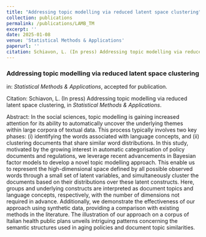 ```yaml
---
title: "Addressing topic modelling via reduced latent space clustering"
collection: publications
permalink: /publications/LAMB_TM
excerpt: ''
date: 2025-01-08
venue: 'Statistical Methods & Applications'
paperurl: ''
citation: Schiavon, L. (In press) Addressing topic modelling via reduced latent space clustering, in <i>Statistical Methods & Applications</i>.
---
```


### Addressing topic modelling via reduced latent space clustering
in: _Statistical Methods & Applications_, accepted for publication.

Citation: Schiavon, L. (In press) Addressing topic modelling via reduced latent space clustering, in <i>Statistical Methods & Applications</i>.

Abstract: In the social sciences, topic modelling is gaining increased attention for its ability to automatically uncover the underlying themes within large corpora of textual data.
This process typically involves two key phases: (i) identifying the words associated with language concepts, and (ii) clustering documents that share similar word distributions.
In this study, motivated by the growing interest in automatic categorisation of policy documents and regulations, we leverage recent advancements in Bayesian factor models to develop a novel topic modelling approach.
This enable us to represent the high-dimensional space defined by all possible observed words through a small set of latent variables, and simultaneously cluster the documents based on their distributions over these latent
constructs. Here, groups and underlying constructs are interpreted as document topics and language concepts, respectively, with the number of dimensions not required in advance.
Additionally, we demonstrate the effectiveness of our approach using synthetic data, providing a comparison with existing methods in the literature.
The illustration of our approach on a corpus of Italian health public plans unveils intriguing patterns concerning the semantic structures used in aging policies and document topic similarities.

